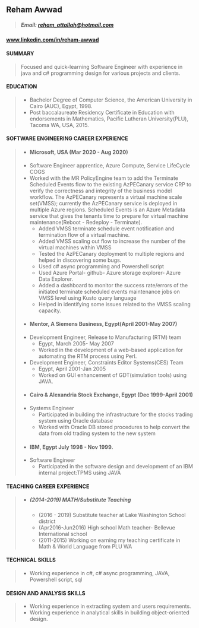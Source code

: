 ## Reham Awwad
 
> ##### Email: reham_attallah@hotmail.com 
#### www.linkedin.com/in/reham-awwad
#### SUMMARY
>   Focused and quick-learning Software Engineer with experience in java and c#  programming design for various projects and clients.
#### EDUCATION  
> * Bachelor Degree of Computer Science, the American University in Cairo (AUC), Egypt, 1998. 
> * Post baccalaureate Residency Certificate in Education with endorsements in Mathematics, Pacific Lutheran University(PLU), Tacoma WA, USA, 2015.
#### SOFTWARE ENGINEERING CAREER EXPERIENCE 
> * #### Microsoft, USA (Mar 2020 - Aug 2020)
  >  * Software Engineer apprentice, Azure Compute, Service LifeCycle COGS
  >   * Worked with the MR PolicyEngine team to add the Terminate Scheduled Events flow to the existing AzPECanary service
  >     CRP to verify the correctness and integrity of the business model workflow. The AzPECanary represents a virtual
  >     machine scale set(VMSS); currently the AzPECanary service is deployed in multiple Azure regions. Scheduled Events is 
  >     an Azure Metadata service that gives the tenants time to prepare for 
  >     virtual machine maintenance(Reboot - Redeploy - Terminate).
  >     * Added VMSS terminate schedule event notification and termination flow of a virtual machine. 
  >     * Added VMSS scaling out flow to increase the number of the virtual machines within VMSS
  >     * Tested the AzPECanary deployment to multiple regions and helped in discovering some bugs.
  >     * Used c# async programming and Powershell script
  >     * Used Azure Portal- github- Azure storage explorer- Azure Data Explorer.  
  >     * Added a dashboard to monitor the success rate/errors of the initiated terminate scheduled events maintenance jobs 
  >       on VMSS level using Kusto query language 
  >     * Helped in identifying some issues related to the VMSS scaling capacity.     
> * #### Mentor, A Siemens Business, Egypt(April 2001-May 2007)
  > * Development Engineer, Release to Manufacturing (RTM) team  
  >   * Egypt, March 2005- May 2007 
  >   * Worked in the development of a web-based application for automating the RTM process using Perl.   
  > * Development Engineer, Constraints Editor Systems(CES) Team  
  >   * Egypt, April 2001-Jan 2005 
  >   * Worked on GUI enhancement of GDT(simulation tools) using JAVA. 
> * #### Cairo & Alexandria Stock Exchange, Egypt (Dec 1999-April 2001)
  > * Systems Engineer  
  >   * Participated in building the infrastructure for the stocks trading system using Oracle database
  >   * Worked with Oracle DB stored procedures to help convert the data from old trading system to the new system
> * #### IBM, Egypt July 1998 - Nov 1999.
  > * Software Engineer  
  >   * Participated in the software design and development of an IBM internal project:TPMS using JAVA  
  #### TEACHING CAREER EXPERIENCE 
  > * ##### (2014-2019) MATH/Substitute Teaching
  >    *  (2016 - 2019) Substitute teacher at Lake Washington School district
  >    *  (Apr2016-Jun2016) High school Math teacher- Bellevue International school
  >    *  (2011-2015) Working on earning my teaching certificate in Math & World Language from PLU WA
#### TECHNICAL SKILLS 
> * Working experience in c#, c# async programming, JAVA, Powershell script, sql  
#### DESIGN AND ANALYSIS SKILLS  
> * Working experience in extracting system and users requirements.    
> * Working experience in analytical skills in building object-oriented design.
